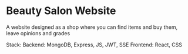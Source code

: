 # Beauty Salon Website

A website designed as a shop where you can find items and buy them, leave opinions and grades

Stack: 
Backend: MongoDB, Express, JS, JWT, SSE
Frontend: React, CSS
